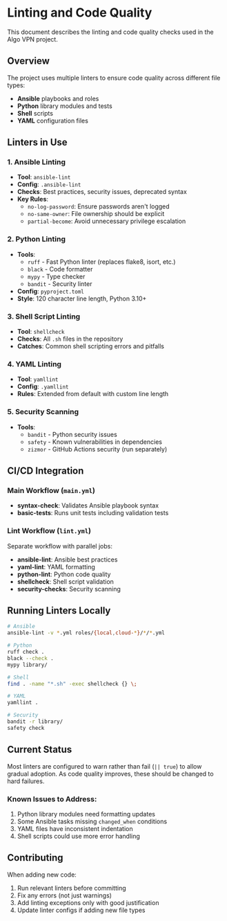 # Linting and Code Quality

This document describes the linting and code quality checks used in the Algo VPN project.

## Overview

The project uses multiple linters to ensure code quality across different file types:
- **Ansible** playbooks and roles
- **Python** library modules and tests
- **Shell** scripts
- **YAML** configuration files

## Linters in Use

### 1. Ansible Linting
- **Tool**: `ansible-lint`
- **Config**: `.ansible-lint`
- **Checks**: Best practices, security issues, deprecated syntax
- **Key Rules**:
  - `no-log-password`: Ensure passwords aren't logged
  - `no-same-owner`: File ownership should be explicit
  - `partial-become`: Avoid unnecessary privilege escalation

### 2. Python Linting
- **Tools**: 
  - `ruff` - Fast Python linter (replaces flake8, isort, etc.)
  - `black` - Code formatter
  - `mypy` - Type checker
  - `bandit` - Security linter
- **Config**: `pyproject.toml`
- **Style**: 120 character line length, Python 3.10+

### 3. Shell Script Linting
- **Tool**: `shellcheck`
- **Checks**: All `.sh` files in the repository
- **Catches**: Common shell scripting errors and pitfalls

### 4. YAML Linting
- **Tool**: `yamllint`
- **Config**: `.yamllint`
- **Rules**: Extended from default with custom line length

### 5. Security Scanning
- **Tools**:
  - `bandit` - Python security issues
  - `safety` - Known vulnerabilities in dependencies
  - `zizmor` - GitHub Actions security (run separately)

## CI/CD Integration

### Main Workflow (`main.yml`)
- **syntax-check**: Validates Ansible playbook syntax
- **basic-tests**: Runs unit tests including validation tests

### Lint Workflow (`lint.yml`)
Separate workflow with parallel jobs:
- **ansible-lint**: Ansible best practices
- **yaml-lint**: YAML formatting
- **python-lint**: Python code quality
- **shellcheck**: Shell script validation
- **security-checks**: Security scanning

## Running Linters Locally

```bash
# Ansible
ansible-lint -v *.yml roles/{local,cloud-*}/*/*.yml

# Python
ruff check .
black --check .
mypy library/

# Shell
find . -name "*.sh" -exec shellcheck {} \;

# YAML
yamllint .

# Security
bandit -r library/
safety check
```

## Current Status

Most linters are configured to warn rather than fail (`|| true`) to allow gradual adoption. As code quality improves, these should be changed to hard failures.

### Known Issues to Address:
1. Python library modules need formatting updates
2. Some Ansible tasks missing `changed_when` conditions
3. YAML files have inconsistent indentation
4. Shell scripts could use more error handling

## Contributing

When adding new code:
1. Run relevant linters before committing
2. Fix any errors (not just warnings)
3. Add linting exceptions only with good justification
4. Update linter configs if adding new file types